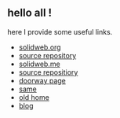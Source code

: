 ## hello all !

here I provide some useful links.

- [solidweb.org](https://solidweb.org)
- [source repository](https://github.com/ewingson/solidweb.org)
- [solidweb.me](https://solidweb.me)
- [source repositiory](https://github.com/ewingson/solidweb.me)
- [doorway page](https://solidweb.me/ewingson/site/)
- [same](https://www.serverproject.de/com/)
- [old home](https://www.serverproject.de)
- [blog](https://configedit.wordpress.com)

<!--

**Here are some ideas to get you started:**

🙋‍♀️ A short introduction - what is your organization all about?
🌈 Contribution guidelines - how can the community get involved?
👩‍💻 Useful resources - where can the community find your docs? Is there anything else the community should know?
🍿 Fun facts - what does your team eat for breakfast?
🧙 Remember, you can do mighty things with the power of [Markdown](https://docs.github.com/github/writing-on-github/getting-started-with-writing-and-formatting-on-github/basic-writing-and-formatting-syntax)
-->
